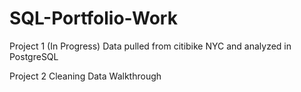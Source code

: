 # SQL-Portfolio-Work

Project 1
(In Progress) Data pulled from citibike NYC and analyzed in PostgreSQL 

Project 2
Cleaning Data Walkthrough
